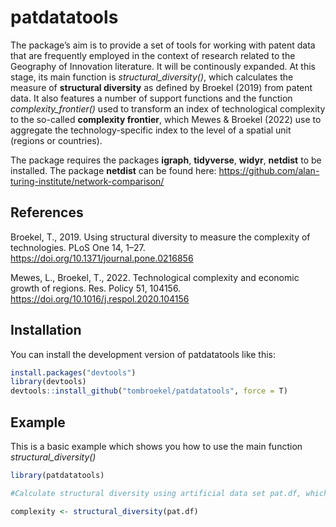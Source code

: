 
# patdatatools

The package’s aim is to provide a set of tools for working with patent
data that are frequently employed in the context of research related to
the Geography of Innovation literature. It will be continously expanded.
At this stage, its main function is *structural_diversity()*, which
calculates the measure of **structural diversity** as defined by Broekel
(2019) from patent data. It also features a number of support functions
and the function *complexity_frontier()* used to transform an index of
technological complexity to the so-called **complexity frontier**, which
Mewes & Broekel (2022) use to aggregate the technology-specific index to
the level of a spatial unit (regions or countries).

The package requires the packages **igraph**, **tidyverse**, **widyr**,
**netdist** to be installed. The package **netdist** can be found here:
<https://github.com/alan-turing-institute/network-comparison/>

## References

Broekel, T., 2019. Using structural diversity to measure the complexity
of technologies. PLoS One 14, 1–27.
<https://doi.org/10.1371/journal.pone.0216856>

Mewes, L., Broekel, T., 2022. Technological complexity and economic
growth of regions. Res. Policy 51, 104156.
<https://doi.org/10.1016/j.respol.2020.104156>

## Installation

You can install the development version of patdatatools like this:

``` r
install.packages("devtools")
library(devtools) 
devtools::install_github("tombroekel/patdatatools", force = T)
```

## Example

This is a basic example which shows you how to use the main function
*structural_diversity()*

``` r
library(patdatatools)

#Calculate structural diversity using artificial data set pat.df, which is created by create_sample_data()

complexity <- structural_diversity(pat.df)
```
